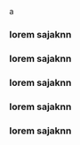 <!DOCTYPE html>
<html lang="en">
<head>
    <meta charset="UTF-8">
    <meta name="viewport" content="width=device-width, initial-scale=1.0">
    <title>Document</title>
</head>
<body>a
<h3>lorem sajaknn </h3>
<h3>lorem sajaknn </h3>
<h3>lorem sajaknn </h3>
<h3>lorem sajaknn </h3>

<h3>lorem sajaknn </h3>

<!-- Chages adsense earning home page-->

</body>
</html>
